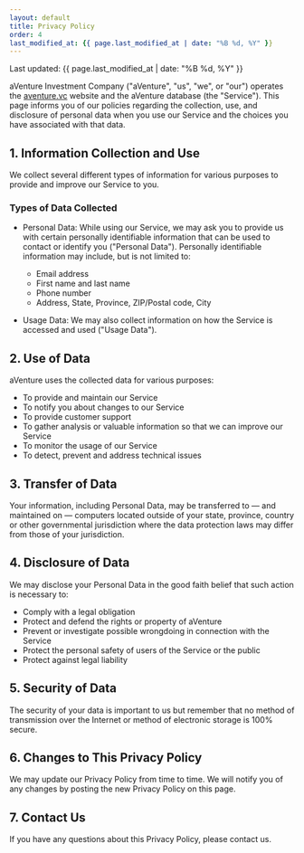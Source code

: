```yaml
---
layout: default
title: Privacy Policy
order: 4
last_modified_at: {{ page.last_modified_at | date: "%B %d, %Y" }}
---
```

Last updated: {{ page.last_modified_at | date: "%B %d, %Y" }}

aVenture Investment Company ("aVenture", "us", "we", or "our") operates the [aventure.vc](https://aventure.vc) website and the aVenture database (the "Service"). This page informs you of our policies regarding the collection, use, and disclosure of personal data when you use our Service and the choices you have associated with that data.

## 1. Information Collection and Use

We collect several different types of information for various purposes to provide and improve our Service to you.

### Types of Data Collected

- Personal Data: While using our Service, we may ask you to provide us with certain personally identifiable information that can be used to contact or identify you ("Personal Data"). Personally identifiable information may include, but is not limited to:
  - Email address
  - First name and last name
  - Phone number
  - Address, State, Province, ZIP/Postal code, City

- Usage Data: We may also collect information on how the Service is accessed and used ("Usage Data").

## 2. Use of Data

aVenture uses the collected data for various purposes:
- To provide and maintain our Service
- To notify you about changes to our Service
- To provide customer support
- To gather analysis or valuable information so that we can improve our Service
- To monitor the usage of our Service
- To detect, prevent and address technical issues

## 3. Transfer of Data

Your information, including Personal Data, may be transferred to — and maintained on — computers located outside of your state, province, country or other governmental jurisdiction where the data protection laws may differ from those of your jurisdiction.

## 4. Disclosure of Data

We may disclose your Personal Data in the good faith belief that such action is necessary to:
- Comply with a legal obligation
- Protect and defend the rights or property of aVenture
- Prevent or investigate possible wrongdoing in connection with the Service
- Protect the personal safety of users of the Service or the public
- Protect against legal liability

## 5. Security of Data

The security of your data is important to us but remember that no method of transmission over the Internet or method of electronic storage is 100% secure.

## 6. Changes to This Privacy Policy

We may update our Privacy Policy from time to time. We will notify you of any changes by posting the new Privacy Policy on this page.

## 7. Contact Us

If you have any questions about this Privacy Policy, please contact us.
